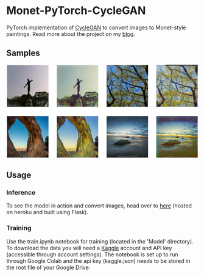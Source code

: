 # Monet-PyTorch-CycleGAN
PyTorch implementation of [CycleGAN](https://arxiv.org/abs/1703.10593) to convert images to Monet-style paintings. Read more about the project on my [blog](https://theoclark.co.uk/posts/cycle-gan.html).

## Samples

![samples](https://github.com/theoclark/Monet-PyTorch-CycleGAN/blob/main/SampleImages.png)

## Usage

### Inference

To see the model in action and convert images, head over to [here](http://monet.theoclark.co.uk/) (hosted on heroku and built using Flask).

### Training

Use the train.ipynb notebook for training (located in the 'Model' directory). To download the data you will need a [Kaggle](https://www.kaggle.com/) account and API key (accessible through account settings). The notebook is set up to run through Google Colab and the api key (kaggle.json) needs to be stored in the root file of your Google Drive.

